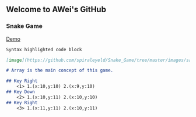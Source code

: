 ## Welcome to AWei's GitHub




### Snake Game

[Demo](https://spiraleyeld.github.io/Snake_Game/demo.html)

```markdown
Syntax highlighted code block

[image](https://github.com/spiraleyeld/Snake_Game/tree/master/images/samplepic.png)

# Array is the main concept of this game.

## Key Right
    <1> 1.(x:10,y:10) 2.(x:9,y:10)
## Key Down
    <2> 1.(x:10,y:11) 2.(x:10,y:10)
## Key Right
    <3> 1.(x:11,y:11) 2.(x:10,y:11)
    

```



